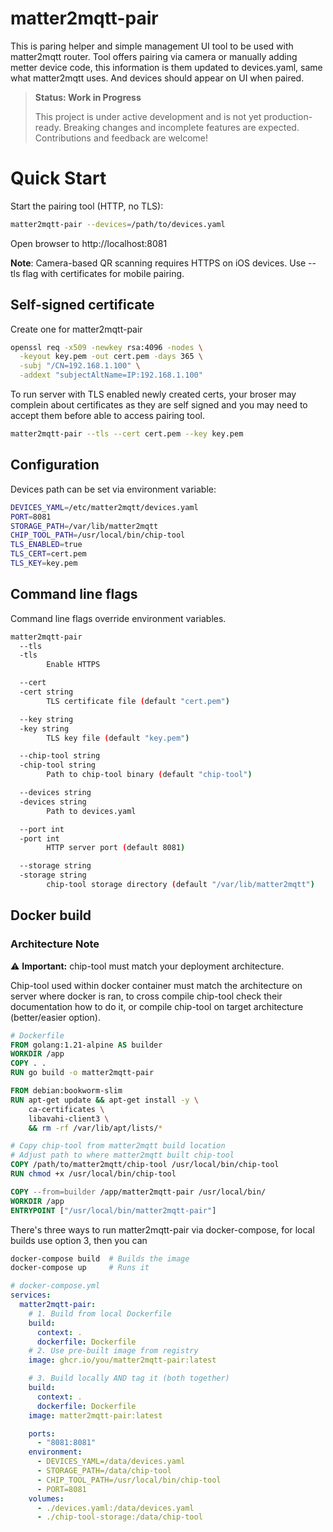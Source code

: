 # matter2mqtt-pair

This is paring helper and simple management UI tool to be used with matter2mqtt router. Tool offers pairing via camera or manually adding metter device code, this information is them updated to devices.yaml, same what matter2mqtt uses. And devices should appear on UI when paired.

> **Status: Work in Progress**
>
> This project is under active development and is not yet production-ready. Breaking changes and incomplete features are expected. Contributions and feedback are welcome!

# Quick Start

Start the pairing tool (HTTP, no TLS):
```sh
matter2mqtt-pair --devices=/path/to/devices.yaml
```

Open browser to http://localhost:8081

**Note**: Camera-based QR scanning requires HTTPS on iOS devices. Use --tls flag with certificates for mobile pairing.

## Self-signed certificate

Create one for matter2mqtt-pair

```sh
openssl req -x509 -newkey rsa:4096 -nodes \
  -keyout key.pem -out cert.pem -days 365 \
  -subj "/CN=192.168.1.100" \
  -addext "subjectAltName=IP:192.168.1.100"

```

To run server with TLS enabled newly created certs, your broser may complein about certificates as they are self signed and you may need to accept them before able to access pairing tool.

```sh
matter2mqtt-pair --tls --cert cert.pem --key key.pem
```

## Configuration

Devices path can be set via environment variable:
```sh
DEVICES_YAML=/etc/matter2mqtt/devices.yaml
PORT=8081
STORAGE_PATH=/var/lib/matter2mqtt
CHIP_TOOL_PATH=/usr/local/bin/chip-tool
TLS_ENABLED=true
TLS_CERT=cert.pem
TLS_KEY=key.pem
```

## Command line flags

Command line flags override environment variables.

```sh
matter2mqtt-pair
  --tls
  -tls
    	Enable HTTPS

  --cert
  -cert string
    	TLS certificate file (default "cert.pem")

  --key string
  -key string
    	TLS key file (default "key.pem")

  --chip-tool string
  -chip-tool string
    	Path to chip-tool binary (default "chip-tool")

  --devices string
  -devices string
    	Path to devices.yaml

  --port int
  -port int
    	HTTP server port (default 8081)

  --storage string
  -storage string
    	chip-tool storage directory (default "/var/lib/matter2mqtt")
```

## Docker build

### Architecture Note

⚠️ **Important:** chip-tool must match your deployment architecture.

Chip-tool used within docker container must match the architecture on server where docker is ran, to cross compile chip-tool check their documentation how to do it, or compile chip-tool on target architecture (better/easier option).

```Dockerfile
# Dockerfile
FROM golang:1.21-alpine AS builder
WORKDIR /app
COPY . .
RUN go build -o matter2mqtt-pair

FROM debian:bookworm-slim
RUN apt-get update && apt-get install -y \
    ca-certificates \
    libavahi-client3 \
    && rm -rf /var/lib/apt/lists/*

# Copy chip-tool from matter2mqtt build location
# Adjust path to where matter2mqtt built chip-tool
COPY /path/to/matter2mqtt/chip-tool /usr/local/bin/chip-tool
RUN chmod +x /usr/local/bin/chip-tool

COPY --from=builder /app/matter2mqtt-pair /usr/local/bin/
WORKDIR /app
ENTRYPOINT ["/usr/local/bin/matter2mqtt-pair"]
```

There's three ways to run matter2mqtt-pair via docker-compose, for local builds use option 3, then you can 

```sh
docker-compose build  # Builds the image
docker-compose up     # Runs it
```

```yaml
# docker-compose.yml
services:
  matter2mqtt-pair:
    # 1. Build from local Dockerfile
    build:
      context: .
      dockerfile: Dockerfile
    # 2. Use pre-built image from registry
    image: ghcr.io/you/matter2mqtt-pair:latest

    # 3. Build locally AND tag it (both together)
    build:
      context: .
      dockerfile: Dockerfile
    image: matter2mqtt-pair:latest

    ports:
      - "8081:8081"
    environment:
      - DEVICES_YAML=/data/devices.yaml
      - STORAGE_PATH=/data/chip-tool
      - CHIP_TOOL_PATH=/usr/local/bin/chip-tool
      - PORT=8081
    volumes:
      - ./devices.yaml:/data/devices.yaml
      - ./chip-tool-storage:/data/chip-tool
```
